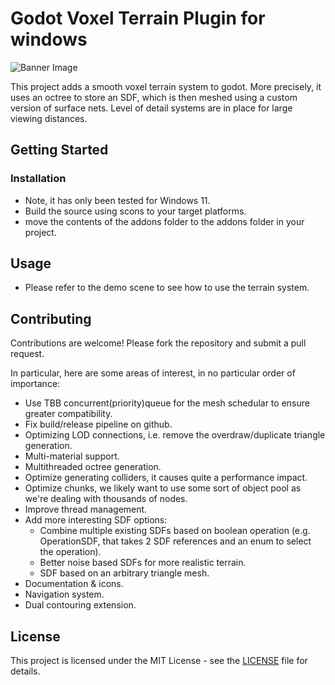 # Godot Voxel Terrain Plugin for windows

![Banner Image](https://github.com/MinhCreator/GDVoxelTerrain/blob/main/banner.png?raw=true)

This project adds a smooth voxel terrain system to godot. 
More precisely, it uses an octree to store an SDF, which is then meshed using a custom version of surface nets. Level of detail systems are in place for large viewing distances.


## Getting Started

### Installation

- Note, it has only been tested for Windows 11.
- Build the source using scons to your target platforms.
- move the contents of the addons folder to the addons folder in your project.

## Usage

- Please refer to the demo scene to see how to use the terrain system.

## Contributing

Contributions are welcome! Please fork the repository and submit a pull request.

In particular, here are some areas of interest, in no particular order of importance:
- Use TBB concurrent(priority)queue for the mesh schedular to ensure greater compatibility.
- Fix build/release pipeline on github.
- Optimizing LOD connections, i.e. remove the overdraw/duplicate triangle generation.
- Multi-material support.
- Multithreaded octree generation.
- Optimize generating colliders, it causes quite a performance impact.
- Optimize chunks, we likely want to use some sort of object pool as we're dealing with thousands of nodes.
- Improve thread management.
- Add more interesting SDF options:
    - Combine multiple existing SDFs based on boolean operation (e.g. OperationSDF, that takes 2 SDF references and an enum to select the operation).
    - Better noise based SDFs for more realistic terrain.
    - SDF based on an arbitrary triangle mesh.
- Documentation & icons.
- Navigation system.
- Dual contouring extension.

## License

This project is licensed under the MIT License - see the [LICENSE](LICENSE) file for details.

